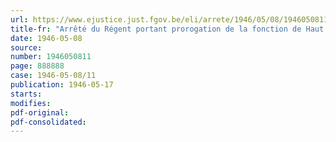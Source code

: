 ```yaml
---
url: https://www.ejustice.just.fgov.be/eli/arrete/1946/05/08/1946050811/justel
title-fr: "Arrêté du Régent portant prorogation de la fonction de Haut Commissaire à la Recherche scientifique"
date: 1946-05-08
source:
number: 1946050811
page: 888888
case: 1946-05-08/11
publication: 1946-05-17
starts:
modifies:
pdf-original:
pdf-consolidated:
---
```


